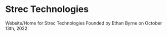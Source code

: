 # Strec Technologies
Website/Home for Strec Technologies
Founded by Ethan Byrne on October 13th, 2022